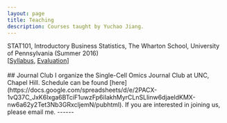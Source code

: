 ```yaml
---
layout: page
title: Teaching
description: Courses taught by Yuchao Jiang.
---
```

<div class="cv">
  STAT101, Introductory Business Statistics, The Wharton School, University of Pennsylvania (Summer 2016) <br/>
  [<a href="../assets/pdfs/Syllabus-STAT-101-2016-Summer.pdf" title="Syllabus STAT101">Syllabus</a>,
	<a href="../assets/pdfs/STAT101_teaching_evaluation.pdf" title="Evaluation STAT101">Evaluation</a>]
</div>

<br/>
## Journal Club
I organize the Single-Cell Omics Journal Club at UNC, Chapel Hill. Schedule can be found [here](https://docs.google.com/spreadsheets/d/e/2PACX-1vQ37C_JxK6lxga6BTciF1uwzFp6iIakhMyrCLnSLlinw6djaeldKMX-nw6a62y2Tet3Nb3GRxcljemN/pubhtml). If you are interested in joining us, please email me.
------
